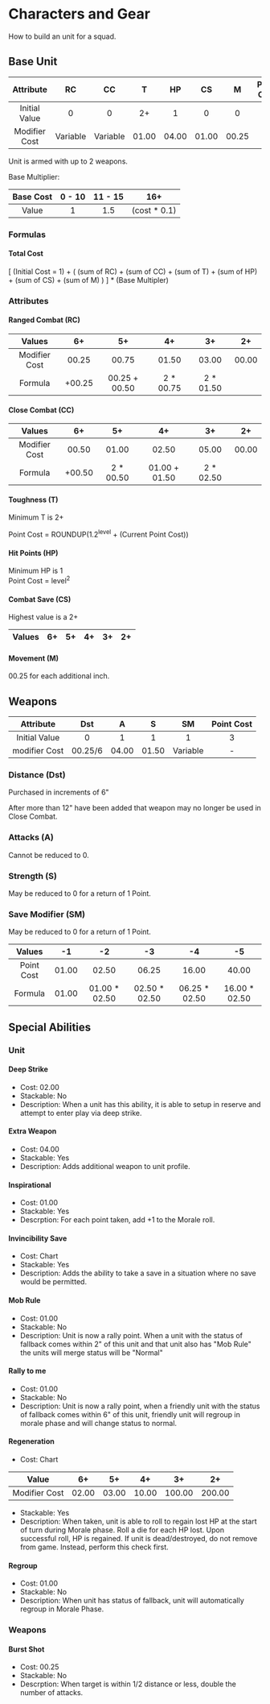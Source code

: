 # Characters and Gear
How to build an unit for a squad.

## Base Unit
|Attribute    | RC     | CC     | T   | HP  | CS  | M   | Point Cost |
|:-:          |:-:     |:-:     |:-:  |:-:  |:-:  |:-:  | :-:        |
|Initial Value| 0      | 0      | 2+  | 1   | 0   | 0   | 1          |
|Modifier Cost|Variable|Variable|01.00|04.00|01.00|00.25| -          |

Unit is armed with up to 2 weapons.

Base Multiplier:

|Base Cost    | 0 - 10 | 11 - 15 | 16+ |
|:-:          |:-:     |:-:      |:-:  |
|Value        | 1      | 1.5     | (cost * 0.1) |

### Formulas
#### Total Cost
[ (Initial Cost = 1) + ( (sum of RC) + (sum of CC) + (sum of T) + (sum of HP) + (sum of CS) + (sum of M) ) ] * (Base Multipler)

### Attributes
#### Ranged Combat (RC)
|Values       | 6+   | 5+          | 4+        | 3+       | 2+  |
|:-:          |:-:   |:-:          |:-:        |:-:       |:-:  |
|Modifier Cost|00.25 |00.75        |01.50      |03.00     |00.00|
|Formula      |+00.25|00.25 + 00.50|2 * 00.75  |2 * 01.50 |     |

#### Close Combat (CC)
|Values       | 6+   | 5+          | 4+           | 3+       | 2+  |
|:-:          |:-:   |:-:          |:-:           |:-:       |:-:  |
|Modifier Cost| 00.50|01.00        |02.50         |05.00     |00.00|
|Formula      |+00.50|2 * 00.50    |01.00 + 01.50 |2 * 02.50 |     |

#### Toughness (T)
Minimum T is 2+

Point Cost = ROUNDUP(1.2<sup>level</sup> + (Current Point Cost))

#### Hit Points (HP)
Minimum HP is 1<br>
Point Cost = level<sup>2</sup>

#### Combat Save (CS)
Highest value is a 2+

|Values     | 6+  | 5+  | 4+  | 3+  | 2+  |
|:-:        |:-:  |:-:  |:-:  |:-:  |:-:  |

#### Movement (M)
00.25 for each additional inch.

## Weapons
|Attribute     | Dst | A   | S     | SM     | Point Cost |
|:-:           |:-:  |:-:  |:-:    |:-:     |:-:         |
|Initial Value | 0   | 1   | 1     | 1      | 3          |
|modifier Cost |00.25/6|04.00|01.50|Variable| -          |

### Distance (Dst)
Purchased in increments of 6"

After more than 12" have been added that weapon may no longer be used in Close Combat.

### Attacks (A)
Cannot be reduced to 0.

### Strength (S)
May be reduced to 0 for a return of 1 Point.

### Save Modifier (SM)
May be reduced to 0 for a return of 1 Point.

|Values     | -1  | -2  | -3  | -4  | -5  |
|:-:        |:-:  |:-:  |:-:  |:-:  |:-:  |
|Point Cost |01.00|02.50|06.25|16.00|40.00|         
|Formula| 01.00|01.00 * 02.50|02.50 * 02.50|06.25 * 02.50|16.00 * 02.50

## Special Abilities
### Unit

#### Deep Strike
* Cost: 02.00
* Stackable: No
* Description: When a unit has this ability, it is able to setup in reserve and attempt to enter play via deep strike.

#### Extra Weapon
* Cost: 04.00
* Stackable: Yes
* Description: Adds additional weapon to unit profile.

#### Inspirational
* Cost: 01.00
* Stackable: Yes
* Descrption: For each point taken, add +1 to the Morale roll.

#### Invincibility Save
* Cost: Chart
* Stackable: Yes
* Description: Adds the ability to take a save in a situation where no save would be permitted.

#### Mob Rule
* Cost: 01.00
* Stackable: No
* Description: Unit is now a rally point. When a unit with the status of fallback comes within 2" of this unit and that unit also has "Mob Rule" the units will merge status will be "Normal"

#### Rally to me
* Cost: 01.00
* Stackable: No
* Description: Unit is now a rally point, when a friendly unit with the status of fallback comes within 6" of this unit, friendly unit will regroup in morale phase and will change status to normal. 

#### Regeneration
* Cost: Chart

|Value         | 6+  | 5+  | 4+  | 3+  | 2+  |
|:-:           |:-:  |:-:  |:-:  |:-:  |:-:  |
|Modifier Cost |02.00|03.00|10.00|100.00|200.00|
* Stackable: Yes
* Description: When taken, unit is able to roll to regain lost HP at the start of turn during Morale phase. Roll a die for each HP lost. Upon successful roll, HP is regained. If unit is dead/destroyed, do not remove from game. Instead, perform this check first. 

#### Regroup
* Cost: 01.00
* Stackable: No
* Description: When unit has status of fallback, unit will automatically regroup in Morale Phase.


### Weapons
#### Burst Shot
* Cost: 00.25
* Stackable: No
* Descrption: When target is within 1/2 distance or less, double the number of attacks.

